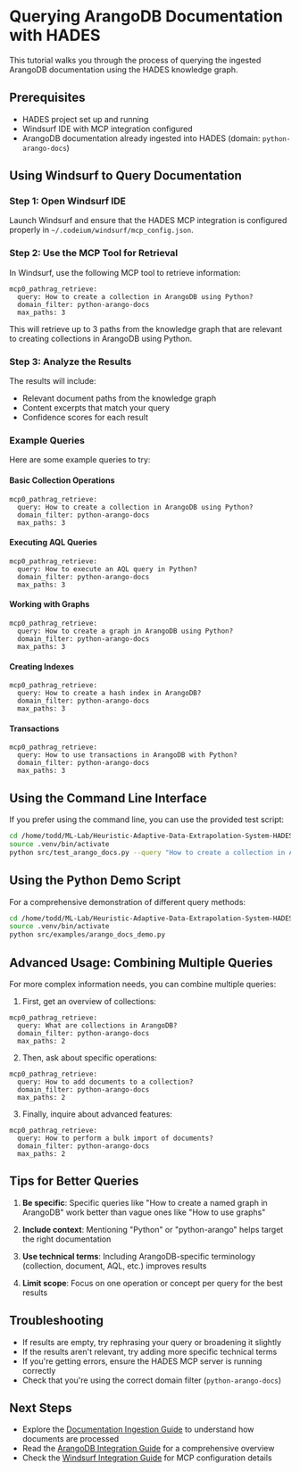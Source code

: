 # Querying ArangoDB Documentation with HADES

This tutorial walks you through the process of querying the ingested ArangoDB documentation using the HADES knowledge graph.

## Prerequisites

- HADES project set up and running
- Windsurf IDE with MCP integration configured
- ArangoDB documentation already ingested into HADES (domain: `python-arango-docs`)

## Using Windsurf to Query Documentation

### Step 1: Open Windsurf IDE

Launch Windsurf and ensure that the HADES MCP integration is configured properly in `~/.codeium/windsurf/mcp_config.json`.

### Step 2: Use the MCP Tool for Retrieval

In Windsurf, use the following MCP tool to retrieve information:

```
mcp0_pathrag_retrieve:
  query: How to create a collection in ArangoDB using Python?
  domain_filter: python-arango-docs
  max_paths: 3
```

This will retrieve up to 3 paths from the knowledge graph that are relevant to creating collections in ArangoDB using Python.

### Step 3: Analyze the Results

The results will include:
- Relevant document paths from the knowledge graph
- Content excerpts that match your query
- Confidence scores for each result

### Example Queries

Here are some example queries to try:

#### Basic Collection Operations

```
mcp0_pathrag_retrieve:
  query: How to create a collection in ArangoDB using Python?
  domain_filter: python-arango-docs
  max_paths: 3
```

#### Executing AQL Queries

```
mcp0_pathrag_retrieve:
  query: How to execute an AQL query in Python?
  domain_filter: python-arango-docs
  max_paths: 3
```

#### Working with Graphs

```
mcp0_pathrag_retrieve:
  query: How to create a graph in ArangoDB using Python?
  domain_filter: python-arango-docs
  max_paths: 3
```

#### Creating Indexes

```
mcp0_pathrag_retrieve:
  query: How to create a hash index in ArangoDB?
  domain_filter: python-arango-docs
  max_paths: 3
```

#### Transactions

```
mcp0_pathrag_retrieve:
  query: How to use transactions in ArangoDB with Python?
  domain_filter: python-arango-docs
  max_paths: 3
```

## Using the Command Line Interface

If you prefer using the command line, you can use the provided test script:

```bash
cd /home/todd/ML-Lab/Heuristic-Adaptive-Data-Extrapolation-System-HADES
source .venv/bin/activate
python src/test_arango_docs.py --query "How to create a collection in ArangoDB using Python?" --domain python-arango-docs
```

## Using the Python Demo Script

For a comprehensive demonstration of different query methods:

```bash
cd /home/todd/ML-Lab/Heuristic-Adaptive-Data-Extrapolation-System-HADES
source .venv/bin/activate
python src/examples/arango_docs_demo.py
```

## Advanced Usage: Combining Multiple Queries

For more complex information needs, you can combine multiple queries:

1. First, get an overview of collections:
```
mcp0_pathrag_retrieve:
  query: What are collections in ArangoDB?
  domain_filter: python-arango-docs
  max_paths: 2
```

2. Then, ask about specific operations:
```
mcp0_pathrag_retrieve:
  query: How to add documents to a collection?
  domain_filter: python-arango-docs
  max_paths: 2
```

3. Finally, inquire about advanced features:
```
mcp0_pathrag_retrieve:
  query: How to perform a bulk import of documents?
  domain_filter: python-arango-docs
  max_paths: 2
```

## Tips for Better Queries

1. **Be specific**: Specific queries like "How to create a named graph in ArangoDB" work better than vague ones like "How to use graphs"

2. **Include context**: Mentioning "Python" or "python-arango" helps target the right documentation

3. **Use technical terms**: Including ArangoDB-specific terminology (collection, document, AQL, etc.) improves results

4. **Limit scope**: Focus on one operation or concept per query for the best results

## Troubleshooting

- If results are empty, try rephrasing your query or broadening it slightly
- If the results aren't relevant, try adding more specific technical terms 
- If you're getting errors, ensure the HADES MCP server is running correctly
- Check that you're using the correct domain filter (`python-arango-docs`)

## Next Steps

- Explore the [Documentation Ingestion Guide](documentation_ingestion.md) to understand how documents are processed
- Read the [ArangoDB Integration Guide](arango_integration.md) for a comprehensive overview
- Check the [Windsurf Integration Guide](windsurf_integration.md) for MCP configuration details
